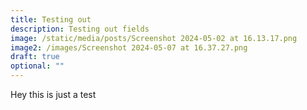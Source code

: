```yaml
---
title: Testing out
description: Testing out fields
image: /static/media/posts/Screenshot 2024-05-02 at 16.13.17.png
image2: /images/Screenshot 2024-05-07 at 16.37.27.png
draft: true
optional: ""
---
```

Hey this is just a test
